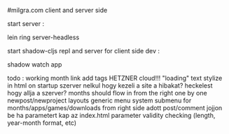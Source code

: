 #milgra.com client and server side

start server :

lein ring server-headless

start shadow-cljs repl and server for client side dev :

shadow watch app

todo :
working month link
add tags
HETZNER cloud!!!
"loading" text stylize in html on startup
szerver nelkul hogy kezeli a site a hibakat?
heckelest hogy allja a szerver?
months should flow in from the right one by one
newpost/newproject layouts
generic menu system
submenu for months/apps/games/downloads from right side
adott post/comment jojjon be ha parametert kap az index.html
parameter validity checking (length, year-month format, etc)